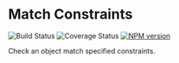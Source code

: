 Match Constraints
=======================
![Build Status](https://travis-ci.org/Papiel/match-constraints.png)
![Coverage Status](https://coveralls.io/repos/Papiel/match-constraints/badge.png?branch=master)
[![NPM version](https://badge.fury.io/js/anyfetch-file-hydrater.png)](http://badge.fury.io/js/match-constraint)

Check an object match specified constraints.

